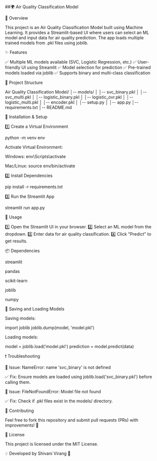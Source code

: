 ##🌍 Air Quality Classification Model

📌 Overview

This project is an Air Quality Classification Model built using Machine Learning. It provides a Streamlit-based UI where users can select an ML model and input data for air quality prediction. The app loads multiple trained models from .pkl files using joblib.

✨ Features

✅ Multiple ML models available (SVC, Logistic Regression, etc.)
✅ User-friendly UI using Streamlit
✅ Model selection for prediction
✅ Pre-trained models loaded via joblib
✅ Supports binary and multi-class classification

📂 Project Structure

Air Quality Classification Model/
│-- models/
│   │-- svc_binary.pkl
│   │-- svc_multi.pkl
│   │-- logistic_binary.pkl
│   │-- logistic_ovr.pkl
│   │-- logistic_multi.pkl
│   │-- encoder.pkl
│   │-- setup.py
│   │-- app.py
│-- requirements.txt
│-- README.md

🚀 Installation & Setup

1️⃣ Create a Virtual Environment

python -m venv env

Activate Virtual Environment:

Windows: env\Scripts\activate

Mac/Linux: source env/bin/activate

2️⃣ Install Dependencies

pip install -r requirements.txt

3️⃣ Run the Streamlit App

streamlit run app.py

🔧 Usage

1️⃣ Open the Streamlit UI in your browser.
2️⃣ Select an ML model from the dropdown.
3️⃣ Enter data for air quality classification.
4️⃣ Click "Predict" to get results.

📦 Dependencies

streamlit

pandas

scikit-learn

joblib

numpy

💾 Saving and Loading Models

Saving models:

import joblib
joblib.dump(model, 'model.pkl')

Loading models:

model = joblib.load('model.pkl')
prediction = model.predict(data)

❗ Troubleshooting

🔹 Issue: NameError: name 'svc_binary' is not defined

✅ Fix: Ensure models are loaded using joblib.load('svc_binary.pkl') before calling them.

🔹 Issue: FileNotFoundError: Model file not found

✅ Fix: Check if .pkl files exist in the models/ directory.

🤝 Contributing

Feel free to fork this repository and submit pull requests (PRs) with improvements! 🚀

📜 License

This project is licensed under the MIT License.

💡 Developed by Shivani Virang 🚀
